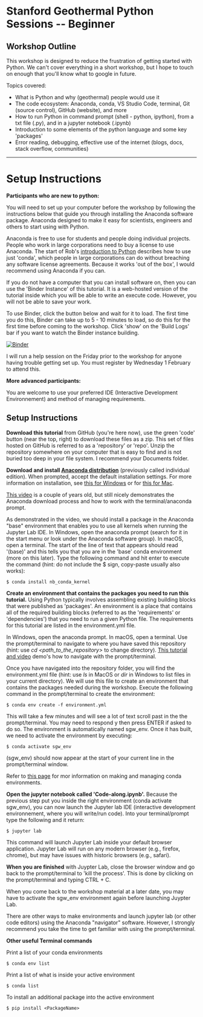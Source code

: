 # Stanford Geothermal Python Sessions -- Beginner

## Workshop Outline

This workshop is designed to reduce the frustration of getting started with Python. We can't cover everything in a short workshop, but I hope to touch on enough that you'll know what to google in future. 

Topics covered:
- What is Python and why (geothermal) people would use it
- The code ecosystem: Anaconda, conda, VS Studio Code, terminal, Git (source control), GitHub (website), and more
- How to run Python in command prompt (shell - python, ipython), from a txt file (.py), and in a jupyter notebook (.ipynb)
- Introduction to some elements of the python language and some key 'packages'
- Error reading, debugging, effective use of the internet (blogs, docs, stack overflow, communities)

***
# Setup Instructions

__Participants who are new to python:__

You will need to set up your computer before the workshop by following the instructions below that guide you through installing the Anaconda software package. Anaconda designed to make it easy for scientists, engineers and others to start using with Python.

Anaconda is free to use for students and people doing individual projects. People who work in large corporations need to buy a license to use Anaconda. The start of Rob's [introduction to Python](https://www.youtube.com/watch?v=wF9ZlPOCwIc&t=193s) describes how to use just 'conda', which people in large corporations can do without breaching any software license agreements. Because it works 'out of the box', I would recommend using Anaconda if you can. 

If you do not have a computer that you can install software on, then you can use the 'Binder Instance' of this tutorial. It is a web-hosted version of the tutorial inside which you will be able to write an execute code. However, you will not be able to save your work.  
    
To use Binder, click the button below and wait for it to load. The first time you do this, Binder can take up to 5 - 10 minutes to load, so do this for the first time before coming to the workshop. Click 'show' on the 'Build Logs' bar if you want to watch the Binder instance building. 

[![Binder](https://mybinder.org/badge_logo.svg)](https://mybinder.org/v2/gh/ICWallis/Stanford-Geothermal-Python-Sessions--Beginner/main)

I will run a help session on the Friday prior to the workshop for anyone having trouble getting set up. You must register by Wednesday 1 February to attend this.

__More advanced participants:__

You are welcome to use your preferred IDE (Interactive Development Environnement) and method of managing requirements. 

## Setup Instructions

__Download this tutorial__ from GitHub (you're here now), use the green 'code' button (near the top, right) to download these files as a zip. This set of files hosted on GitHub is referred to as a 'repository' or 'repo'. Unzip the repository somewhere on your computer that is easy to find and is not buried too deep in your file system. I recommend your Documents folder.

__Download and install [Anaconda distribution](https://www.anaconda.com/products/distribution)__ (previously called individual edition). When prompted, accept the default installation settings. For more information on installation, see [this for Windows](https://docs.anaconda.com/anaconda/install/windows/) or for [this for Mac](https://docs.anaconda.com/anaconda/install/mac-os/).

[This video](https://www.youtube.com/watch?v=FdatS_NKVrM) is a couple of years old, but still nicely demonstrates the Anaconda download process and how to work with the terminal/anaconda prompt. 

As demonstrated in the video, we should install a package in the Anaconda "base" environment that enables you to use all kernels when running the Jupyter Lab IDE. In Windows, open the anaconda prompt (search for it in the start menu or look under the Anaconda software group). In macOS, open a terminal. The start of the line of text that appears should read '(base)' and this tells you that you are in the 'base' conda environment (more on this later). Type the following command and hit enter to execute the command (hint: do not include the $ sign, copy-paste usually also works): 

    $ conda install nb_conda_kernel

__Create an environment that contains the packages you need to run this tutorial.__ Using Python typically involves assembling existing building blocks that were published as 'packages'. An environment is a place that contains all of the required building blocks (referred to as the 'requirements' or 'dependencies') that you need to run a given Python file. The requirements for this tutorial are listed in the environment.yml file.

In Windows, open the anaconda prompt. In macOS, open a terminal. Use the prompt/terminal to navigate to where you have saved this repository (hint: use _cd \<path_to_the_repository\>_ to change directory). [This tutorial and video](https://medium.com/geekculture/basic-bash-commands-c54933183c89) demo's how to navigate with the prompt/terminal.
 
Once you have navigated into the repository folder, you will find the environment.yml file (hint: use _ls_ in MacOS or _dir_ in Windows to list files in your current directory). We will use this file to create an environment that contains the packages needed during the workshop. Execute the following command in the prompt/terminal to create the environment:
 
    $ conda env create -f environment.yml
 
This will take a few minutes and will see a lot of text scroll past in the the prompt/terminal. You may need to respond y then press ENTER if asked to do so. The environment is automatically named sgw_env. Once it has built, we need to activate the environment by executing:
 
    $ conda activate sgw_env
 
\(sgw_env\) should now appear at the start of your current line in the prompt/terminal window.

Refer to [this page](https://conda.io/projects/conda/en/latest/user-guide/tasks/manage-environments.html) for mor information on making and managing conda environments.

__Open the jupyter notebook called 'Code-along.ipynb'.__ Because the previous step put you inside the right environment (conda activate sgw_env), you can now launch the Jupyter lab IDE (interactive development environnement, where you will write/run code). Into your terminal/prompt type the following and it return:

    $ jupyter lab
 
This command will launch Jupyter Lab inside your default browser application. Jupyter Lab will run on any modern browser (e.g., firefox, chrome), but may have issues with historic browsers (e.g., safari).

__When you are finished__ with Juypter Lab, close the browser window and go back to the prompt/terminal to 'kill the process'. This is done by clicking on the prompt/terminal and typing CTRL + C.

When you come back to the workshop material at a later date, you may have to activate the sgw_env environment again before launching Juypter Lab. 

There are other ways to make environments and launch jupyter lab (or other code editors) using the Anaconda "navigator" software. However, I strongly recommend you take the time to get familiar with using the prompt/terminal. 
 
 
**Other useful Terminal commands**
 
Print a list of your conda environments
  
    $ conda env list
 
Print a list of what is inside your active environment
  
    $ conda list

To install an additional package into the active environment

    $ pip install <PackageName>


 

 
